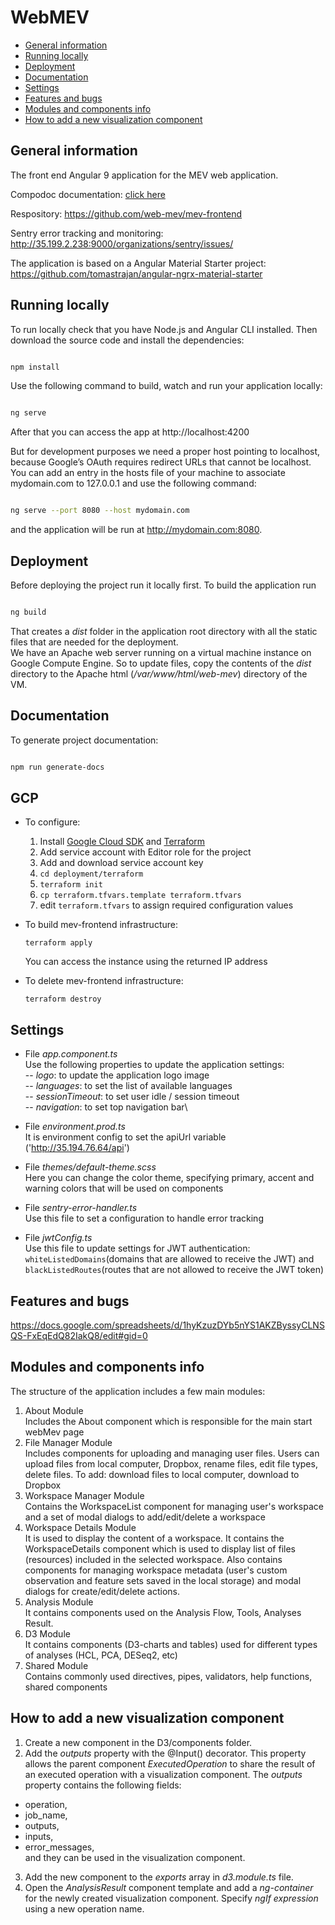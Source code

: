 # WebMEV

- [General information](#GeneralInformation)
- [Running locally](#Running)
- [Deployment](#Deployment)
- [Documentation](#Documentation)
- [Settings](#Settings)
- [Features and bugs ](#Features)
- [Modules and components info](#Modules)
- [How to add a new visualization component](#AddNewComponent)

## <a name="GeneralInformation">**General information**</a>

The front end Angular 9 application for the MEV web application.

Compodoc documentation: [click here](https://web-mev.github.io/mev-frontend/documentation/overview.html)

Respository: https://github.com/web-mev/mev-frontend

Sentry error tracking and monitoring: http://35.199.2.238:9000/organizations/sentry/issues/

The application is based on a Angular Material Starter project:
https://github.com/tomastrajan/angular-ngrx-material-starter

## <a name="Running">**Running locally**</a>

To run locally check that you have Node.js and Angular CLI installed.
Then download the source code and install the dependencies:

```sh

npm install

```

Use the following command to build, watch and run your application locally:

```sh

ng serve

```

After that you can access the app at http://localhost:4200

But for development purposes we need a proper host pointing to localhost, because Google’s OAuth requires redirect URLs that cannot be localhost. You can add an entry in the hosts file of your machine to associate mydomain.com to 127.0.0.1 and use the following command:

```sh

ng serve --port 8080 --host mydomain.com

```

and the application will be run at http://mydomain.com:8080.

## <a name="Deployment">**Deployment**</a>

Before deploying the project run it locally first. To build the application run

```sh

ng build

```

That creates a _dist_ folder in the application root directory with all the static files that are needed for the deployment.\
We have an Apache web server running on a virtual machine instance on Google Compute Engine. So to update files, copy the contents of the _dist_ directory to the Apache html (_/var/www/html/web-mev_) directory of the VM.

## <a name="Documentation">**Documentation**</a>

To generate project documentation:

```sh

npm run generate-docs

```

## <a name="GCP">GCP</a>

* To configure:
  1. Install [Google Cloud SDK](https://cloud.google.com/sdk/docs/install) and [Terraform](https://www.terraform.io/downloads.html)
  1. Add service account with Editor role for the project
  1. Add and download service account key
  1. `cd deployment/terraform`
  1. `terraform init`
  1. `cp terraform.tfvars.template terraform.tfvars`
  1. edit `terraform.tfvars` to assign required configuration values 

* To build mev-frontend infrastructure:
  ```shell
  terraform apply
  ```
  You can access the instance using the returned IP address

* To delete mev-frontend infrastructure:
  ```shell
  terraform destroy
  ```

## <a name="Settings">**Settings**</a>

- File _app.component.ts_\
  Use the following properties to update the application settings:\
  -- _logo_: to update the application logo image\
  -- _languages_: to set the list of available languages\
  -- _sessionTimeout_: to set user idle / session timeout\
  -- _navigation_: to set top navigation bar\

- File _environment.prod.ts_\
  It is environment config to set the apiUrl variable ('http://35.194.76.64/api')

- File _themes/default-theme.scss_\
  Here you can change the color theme, specifying primary, accent and warning colors that will be used on components

- File _sentry-error-handler.ts_\
  Use this file to set a configuration to handle error tracking

- File _jwtConfig.ts_\
  Use this file to update settings for JWT authentication: `whiteListedDomains`(domains that are allowed to receive the JWT) and `blackListedRoutes`(routes that are not allowed to receive the JWT token)

## <a name="Features">**Features and bugs**</a>

https://docs.google.com/spreadsheets/d/1hyKzuzDYb5nYS1AKZByssyCLNSQS-FxEqEdQ82IakQ8/edit#gid=0

## <a name="Modules">**Modules and components info**</a>

The structure of the application includes a few main modules:

1.  About Module\
    Includes the About component which is responsible for the main start webMev page
2.  File Manager Module\
    Includes components for uploading and managing user files. Users can upload files from local computer, Dropbox, rename files, edit file types, delete files.
    To add: download files to local computer, download to Dropbox
3.  Workspace Manager Module\
    Contains the WorkspaceList component for managing user's workspace and a set of modal dialogs to add/edit/delete a workspace
4.  Workspace Details Module\
    It is used to display the content of a workspace. It contains the WorkspaceDetails component which is used to display list of files (resources) included in the selected workspace. Also contains components for managing workspace metadata (user's custom observation and feature sets saved in the local storage) and modal dialogs for create/edit/delete actions.
5.  Analysis Module\
    It contains components used on the Analysis Flow, Tools, Analyses Result.
6.  D3 Module\
    It contains components (D3-charts and tables) used for different types of analyses (HCL, PCA, DESeq2, etc)
7.  Shared Module\
    Contains commonly used directives, pipes, validators, help functions, shared components

## <a name="AddNewComponent">**How to add a new visualization component**</a>

1.  Create a new component in the D3/components folder.
2.  Add the _outputs_ property with the @Input() decorator. This property allows the parent component _ExecutedOperation_ to share the result of an executed operation with a visualization component. The _outputs_ property contains the following fields:

- operation,
- job_name,
- outputs,
- inputs,
- error_messages,\
  and they can be used in the visualization component.

3. Add the new component to the _exports_ array in _d3.module.ts_ file.
4. Open the _AnalysisResult_ component template and add a _ng-container_ for the newly created visualization component. Specify _ngIf expression_ using a new operation name.
